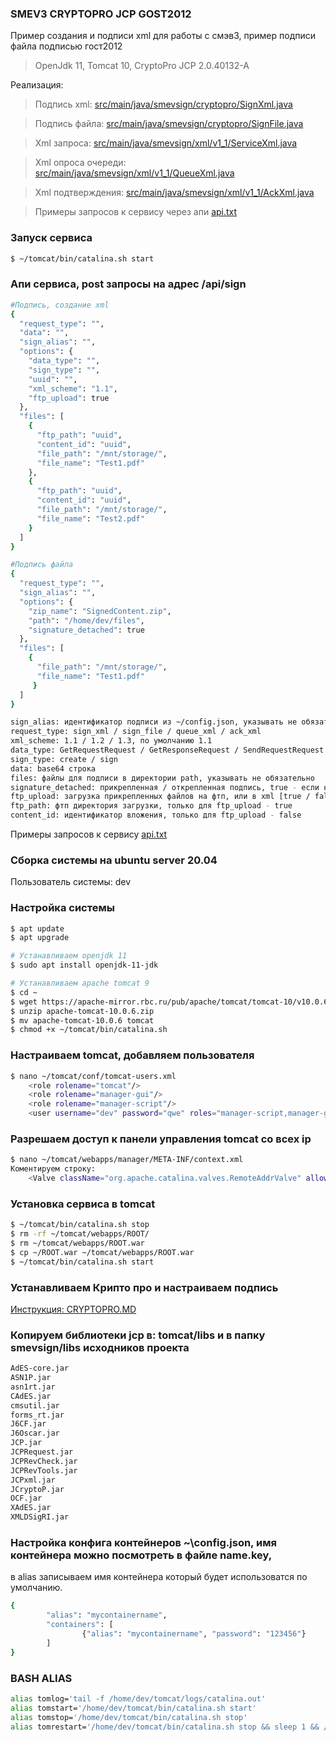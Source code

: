 ### SMEV3 CRYPTOPRO JCP GOST2012

Пример создания и подписи xml для работы с смэв3, пример подписи файла подписью гост2012
> OpenJdk 11, Tomcat 10, CryptoPro JCP 2.0.40132-A

Реализация:
> Подпись xml: [src/main/java/smevsign/cryptopro/SignXml.java](src/main/java/smevsign/cryptopro/SignXml.java)

> Подпись файла: [src/main/java/smevsign/cryptopro/SignFile.java](src/main/java/smevsign/cryptopro/SignFile.java)

> Xml запроса: [src/main/java/smevsign/xml/v1_1/ServiceXml.java](src/main/java/smevsign/xml/v1_1/ServiceXml.java)

> Xml опроса очереди: [src/main/java/smevsign/xml/v1_1/QueueXml.java](src/main/java/smevsign/xml/v1_1/QueueXml.java)

> Xml подтверждения: [src/main/java/smevsign/xml/v1_1/AckXml.java](src/main/java/smevsign/xml/v1_1/AckXml.java)

> Примеры запросов к сервису через апи [api.txt](api.txt)

### Запуск сервиса
```bash
$ ~/tomcat/bin/catalina.sh start
```

### Апи сервиса, post запросы на адрес /api/sign
```bash
#Подпись, создание xml
{
  "request_type": "", 
  "data": "", 
  "sign_alias": "",
  "options": {
    "data_type": "",
    "sign_type": "",
    "uuid": "",
    "xml_scheme": "1.1",
    "ftp_upload": true
  },
  "files": [ 
    { 
      "ftp_path": "uuid", 
      "content_id": "uuid", 
      "file_path": "/mnt/storage/", 
      "file_name": "Test1.pdf"
    }, 
    { 
      "ftp_path": "uuid", 
      "content_id": "uuid", 
      "file_path": "/mnt/storage/", 
      "file_name": "Test2.pdf" 
    }
  ]
}

#Подпись файла
{
  "request_type": "", 
  "sign_alias": "",
  "options": {
    "zip_name": "SignedContent.zip",
    "path": "/home/dev/files",
    "signature_detached": true
  },
  "files": [
    { 
      "file_path": "/mnt/storage/", 
      "file_name": "Test1.pdf"
     }
  ]
}
```
```bash
sign_alias: идентификатор подписи из ~/config.json, указывать не обязательно
request_type: sign_xml / sign_file / queue_xml / ack_xml
xml_scheme: 1.1 / 1.2 / 1.3, по умолчанию 1.1
data_type: GetRequestRequest / GetResponseRequest / SendRequestRequest / SendResponseRequest / AckRequest / AckResponse
sign_type: create / sign
data: base64 строка
files: файлы для подписи в директории path, указывать не обязательно
signature_detached: прикрепленная / открепленная подпись, true - если не указано
ftp_upload: загрузка прикрепленных файлов на фтп, или в xml [true / false]
ftp_path: фтп директория загрузки, только для ftp_upload - true
content_id: идентификатор вложения, только для ftp_upload - false
```
Примеры запросов к сервису [api.txt](api.txt)


### Сборка системы на ubuntu server 20.04
Пользователь системы: dev

### Настройка системы
```bash
$ apt update
$ apt upgrade

# Устанавливаем openjdk 11
$ sudo apt install openjdk-11-jdk

# Устанавливаем apache tomcat 9
$ cd ~
$ wget https://apache-mirror.rbc.ru/pub/apache/tomcat/tomcat-10/v10.0.6/bin/apache-tomcat-10.0.6.zip
$ unzip apache-tomcat-10.0.6.zip
$ mv apache-tomcat-10.0.6 tomcat
$ chmod +x ~/tomcat/bin/catalina.sh
```

### Настраиваем tomcat, добавляем пользователя
```bash
$ nano ~/tomcat/conf/tomcat-users.xml
	<role rolename="tomcat"/>
	<role rolename="manager-gui"/>
	<role rolename="manager-script"/>
	<user username="dev" password="qwe" roles="manager-script,manager-gui,tomcat"/>
```

### Разрешаем доступ к панели управления tomcat со всех ip
```bash
$ nano ~/tomcat/webapps/manager/META-INF/context.xml
Коментируем строку:
	<Valve className="org.apache.catalina.valves.RemoteAddrValve" allow="127\.\d+\.\d+\.\d+|::1|0:0:0:0:0:0:0:1" />
```

### Установка сервиса в tomcat
```bash
$ ~/tomcat/bin/catalina.sh stop
$ rm -rf ~/tomcat/webapps/ROOT/
$ rm ~/tomcat/webapps/ROOT.war
$ cp ~/ROOT.war ~/tomcat/webapps/ROOT.war
$ ~/tomcat/bin/catalina.sh start
```

### Устанавливаем Крипто про и настраиваем подпись
[Инструкция: CRYPTOPRO.MD](CRYPTOPRO.MD)

### Копируем библиотеки jcp в: tomcat/libs и в папку smevsign/libs исходников проекта
```bash
AdES-core.jar
ASN1P.jar
asn1rt.jar
CAdES.jar
cmsutil.jar
forms_rt.jar
J6CF.jar
J6Oscar.jar
JCP.jar
JCPRequest.jar
JCPRevCheck.jar
JCPRevTools.jar
JCPxml.jar
JCryptoP.jar
OCF.jar
XAdES.jar
XMLDSigRI.jar
```

### Настройка конфига контейнеров ~\config.json, имя контейнера можно посмотреть в файле name.key,
в alias записываем имя контейнера который будет использоватся по умолчанию.
```bash
{
        "alias": "mycontainername",
        "containers": [
                {"alias": "mycontainername", "password": "123456"}
        ]
}
```

### BASH ALIAS
```bash
alias tomlog='tail -f /home/dev/tomcat/logs/catalina.out'
alias tomstart='/home/dev/tomcat/bin/catalina.sh start'
alias tomstop='/home/dev/tomcat/bin/catalina.sh stop'
alias tomrestart='/home/dev/tomcat/bin/catalina.sh stop && sleep 1 && /home/dev/tomcat/bin/catalina.sh start'
```
